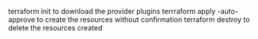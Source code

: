terraform init to download the provider plugins
terrraform apply -auto-approve to create the resources without confirmation
terraform destroy to delete the resources created
